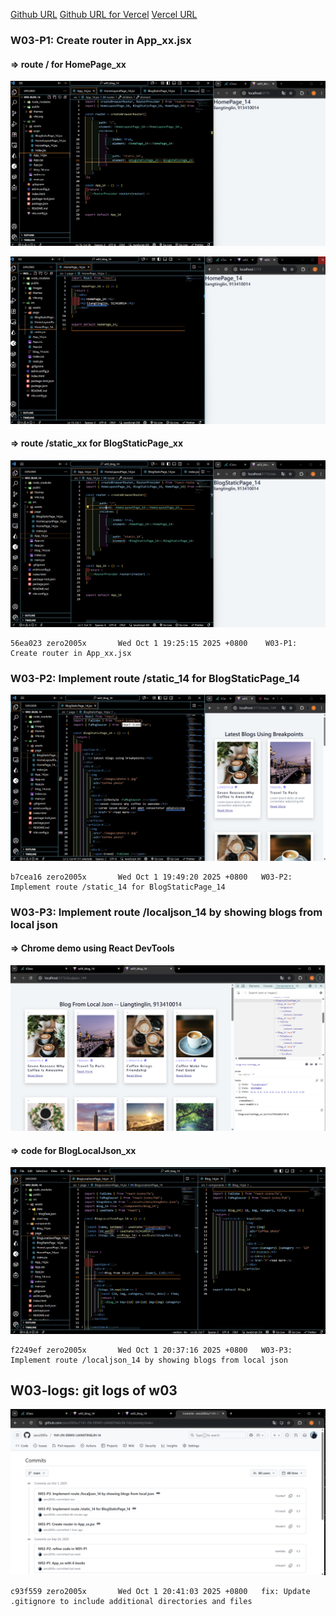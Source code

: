 [Github URL](https://github.com/zero2005x/1141-2N-DEMO-LIANGTINGLIN-14)
[Github URL for Vercel](https://github.com/zero2005x/114_2N_demo_vercel_liangtinglin)
[Vercel URL](https://114-2-n-demo-vercel-liangtinglin.vercel.app/)

### W03-P1: Create router in App_xx.jsx

#### => route / for HomePage_xx

![](w03-p1-1.png)

![](w03-p1-3.png)

#### => route /static_xx for BlogStaticPage_xx

![](w03-p1-2.png)

```
56ea023 zero2005x       Wed Oct 1 19:25:15 2025 +0800    W03-P1: Create router in App_xx.jsx
```

### W03-P2: Implement route /static_14 for BlogStaticPage_14

![](w03-p2.png)

```
b7cea16 zero2005x       Wed Oct 1 19:49:20 2025 +0800   W03-P2: Implement route /static_14 for BlogStaticPage_14
```

### W03-P3: Implement route /localjson_14 by showing blogs from local json

#### => Chrome demo using React DevTools

![](w03-p3-1.png)

#### => code for BlogLocalJson_xx

![](w03-p3-2.png)

```
f2249ef zero2005x       Wed Oct 1 20:37:16 2025 +0800   W03-P3: Implement route /localjson_14 by showing blogs from local json
```

## W03-logs: git logs of w03

![](w03-logs.png)

```
c93f559 zero2005x       Wed Oct 1 20:41:03 2025 +0800   fix: Update .gitignore to include additional directories and files
```
